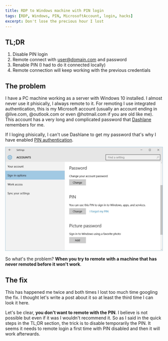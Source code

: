 ```yaml
---
title: RDP to Windows machine with PIN login
tags: [RDP, Windows, PIN, MicrosoftAccount, login, hacks]
excerpt: Don't lose the precious hour I lost
---
```


## TL;DR

1. Disable PIN login
2. Remote connect with user@domain.com and password
3. Renable PIN (I had to do it connected locally)
4. Remote connection will keep working with the previous credentials

## The problem

I have a PC machine working as a server with Windows 10 installed. I almost never use it phisically, I always remote to it. For remoting I use integrated authentication, this is my Microsoft account (usually an account ending in @live.com, @outlook.com or even @hotmail.com if you are old like me). This account has a very long and complicated password that [Dashlane](https://www.dashlane.com/) remembers for me.

If I loging phisically, I can't use Dashlane to get my password that's why I have enabled [PIN authentication](https://petri.com/windows-10-use-a-pin-instead-of-a-password-to-sign-in).

![Windows PIN Sing-in](../images/WindowsPIN.jpg)

So what's the problem? **When you try to remote with a machine that has never remoted before it won't work**.

## The fix

This has happened me twice and both times I lost too much time googling the fix. I thought let's write a post about it so at least the third time I can look it here.

Let's be clear, **you don't want to remote with the PIN**. I believe is not possible but even if it was I wouldn't recommend it. So as I said in the quick steps in the TL;DR section, the trick is to disable temporarily the PIN. It seems it needs to remote login a first time with PIN disabled and then it will work afterwards.
